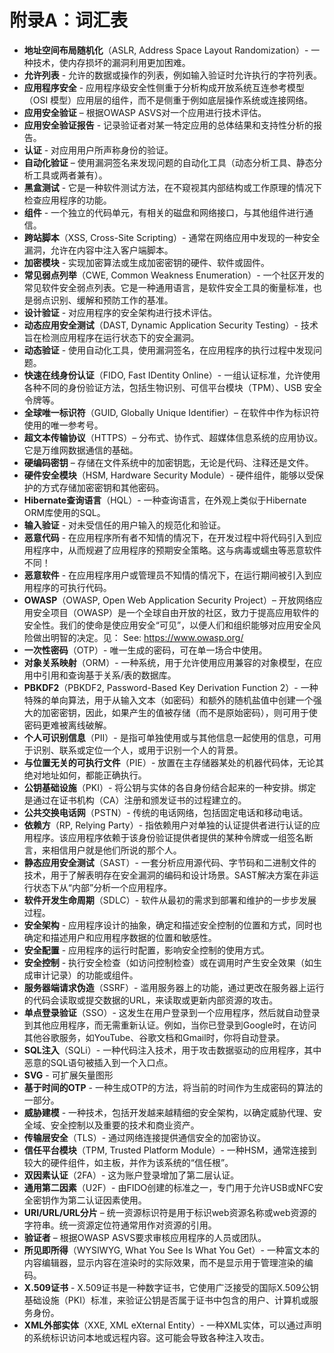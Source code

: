 # 附录A：词汇表

- **地址空间布局随机化**（ASLR, Address Space Layout Randomization）- 一种技术，使内存损坏的漏洞利用更加困难。
- **允许列表** - 允许的数据或操作的列表，例如输入验证时允许执行的字符列表。
- **应用程序安全** - 应用程序级安全性侧重于分析构成开放系统互连参考模型（OSI 模型）应用层的组件，而不是侧重于例如底层操作系统或连接网络。
- **应用安全验证** – 根据OWASP ASVS对一个应用进行技术评估。
- **应用安全验证报告** - 记录验证者对某一特定应用的总体结果和支持性分析的报告。
- **认证** - 对应用用户所声称身份的验证。
- **自动化验证** – 使用漏洞签名来发现问题的自动化工具（动态分析工具、静态分析工具或两者兼有）。
- **黑盒测试** - 它是一种软件测试方法，在不窥视其内部结构或工作原理的情况下检查应用程序的功能。
- **组件** - 一个独立的代码单元，有相关的磁盘和网络接口，与其他组件进行通信。
- **跨站脚本**（XSS, Cross-Site Scripting）- 通常在网络应用中发现的一种安全漏洞，允许在内容中注入客户端脚本。
- **加密模块** - 实现加密算法或生成加密密钥的硬件、软件或固件。
- **常见弱点列举**（CWE, Common Weakness Enumeration）- 一个社区开发的常见软件安全弱点列表。它是一种通用语言，是软件安全工具的衡量标准，也是弱点识别、缓解和预防工作的基准。
- **设计验证** - 对应用程序的安全架构进行技术评估。
- **动态应用安全测试**（DAST, Dynamic Application Security Testing）- 技术旨在检测应用程序在运行状态下的安全漏洞。
- **动态验证** - 使用自动化工具，使用漏洞签名，在应用程序的执行过程中发现问题。
- **快速在线身份认证**（FIDO, Fast IDentity Online）- 一组认证标准，允许使用各种不同的身份验证方法，包括生物识别、可信平台模块（TPM）、USB 安全令牌等。
- **全球唯一标识符**（GUID, Globally Unique Identifier）– 在软件中作为标识符使用的唯一参考号。
- **超文本传输​​协议**（HTTPS）– 分布式、协作式、超媒体信息系统的应用协议。它是万维网数据通信的基础。
- **硬编码密钥** – 存储在文件系统中的加密钥匙，无论是代码、注释还是文件。
- **硬件安全模块**（HSM, Hardware Security Module）- 硬件组件，能够以受保护的方式存储加密密钥和其他密码。
- **Hibernate查询语言**（HQL）- 一种查询语言，在外观上类似于Hibernate ORM库使用的SQL。
- **输入验证** - 对未受信任的用户输入的规范化和验证。
- **恶意代码** - 在应用程序所有者不知情的情况下，在开发过程中将代码引入到应用程序中，从而规避了应用程序的预期安全策略。这与病毒或蠕虫等恶意软件不同！
- **恶意软件** - 在应用程序用户或管理员不知情的情况下，在运行期间被引入到应用程序的可执行代码。
- **OWASP**（OWASP, Open Web Application Security Project）– 开放网络应用安全项目（OWASP）是一个全球自由开放的社区，致力于提高应用软件的安全性。我们的使命是使应用安全“可见”，以便人们和组织能够对应用安全风险做出明智的决定。见： See: https://www.owasp.org/
- **一次性密码**（OTP）- 唯一生成的密码，可在单一场合中使用。
- **对象关系映射**（ORM）- 一种系统，用于允许使用应用兼容的对象模型，在应用中引用和查询基于关系/表的数据库。
- **PBKDF2**（PBKDF2, Password-Based Key Derivation Function 2）- 一种特殊的单向算法，用于从输入文本（如密码）和额外的随机盐值中创建一个强大的加密密钥，因此，如果产生的值被存储（而不是原始密码），则可用于使密码更难被离线破解。
- **个人可识别信息**（PII）- 是指可单独使用或与其他信息一起使用的信息，可用于识别、联系或定位一个人，或用于识别一个人的背景。
- **与位置无关的可执行文件**（PIE）- 放置在主存储器某处的机器代码体，无论其绝对地址如何，都能正确执行。
- **公钥基础设施**（PKI）- 将公钥与实体的各自身份结合起来的一种安排。绑定是通过在证书机构（CA）注册和颁发证书的过程建立的。
- **公共交换电话网**（PSTN）- 传统的电话网络，包括固定电话和移动电话。
- **依赖方**（RP, Relying Party）- 指依赖用户对单独的认证提供者进行认证的应用程序。该应用程序依赖于该身份验证提供者提供的某种令牌或一组签名断言，来相信用户就是他们所说的那个人。
- **静态应用安全测试**（SAST）- 一套分析应用源代码、字节码和二进制文件的技术，用于了解表明存在安全漏洞的编码和设计场景。SAST解决方案在非运行状态下从“内部”分析一个应用程序。
- **软件开发生命周期**（SDLC）- 软件从最初的需求到部署和维护的一步步发展过程。
- **安全架构** - 应用程序设计的抽象，确定和描述安全控制的位置和方式，同时也确定和描述用户和应用程序数据的位置和敏感性。
- **安全配置** - 应用程序的运行时配置，影响安全控制的使用方式。
- **安全控制** - 执行安全检查（如访问控制检查）或在调用时产生安全效果（如生成审计记录）的功能或组件。
- **服务器端请求伪造**（SSRF）- 滥用服务器上的功能，通过更改在服务器上运行的代码会读取或提交数据的URL，来读取或更新内部资源的攻击。
- **单点登录验证**（SSO）- 这发生在用户登录到一个应用程序，然后就自动登录到其他应用程序，而无需重新认证。例如，当你已登录到Google时，在访问其他谷歌服务，如YouTube、谷歌文档和Gmail时，你将自动登录。
- **SQL注入**（SQLi）- 一种代码注入技术，用于攻击数据驱动的应用程序，其中恶意的SQL语句被插入到一个入口点。
- **SVG** - 可扩展矢量图形
- **基于时间的OTP** - 一种生成OTP的方法，将当前的时间作为生成密码的算法的一部分。
- **威胁建模** - 一种技术，包括开发越来越精细的安全架构，以确定威胁代理、安全域、安全控制以及重要的技术和商业资产。
- **传输层安全**（TLS）- 通过网络连接提供通信安全的加密协议。
- **信任平台模块**（TPM, Trusted Platform Module）- 一种HSM，通常连接到较大的硬件组件，如主板，并作为该系统的“信任根”。
- **双因素认证**（2FA）- 这为账户登录增加了第二层认证。
- **通用第二因素**（U2F）- 由FIDO创建的标准之一，专门用于允许USB或NFC安全密钥作为第二认证因素使用。
- **URI/URL/URL分片** – 统一资源标识符是用于标识web资源名称或web资源的字符串。统一资源定位符通常用作对资源的引用。
- **验证者** – 根据OWASP ASVS要求审核应用程序的人员或团队。
- **所见即所得**（WYSIWYG, What You See Is What You Get）- 一种富文本的内容编辑器，显示内容在渲染时的实际效果，而不是显示用于管理渲染的编码。
- **X.509证书** - X.509证书是一种数字证书，它使用广泛接受的国际X.509公钥基础设施（PKI）标准，来验证公钥是否属于证书中包含的用户、计算机或服务身份。
- **XML外部实体**（XXE, XML eXternal Entity）- 一种XML实体，可以通过声明的系统标识访问本地或远程内容。这可能会导致各种注入攻击。
